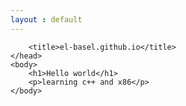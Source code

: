 ```yaml
---
layout : default
---
```

<html>
    <head>
        
        <title>el-basel.github.io</title>
    </head>
    <body>
        <h1>Hello world</h1>
        <p>learning c++ and x86</p>
    </body>
</html>
